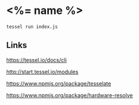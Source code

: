 # <%= name %>

```
tessel run index.js
```

## Links

https://tessel.io/docs/cli

http://start.tessel.io/modules

https://www.npmjs.org/package/tesselate

https://www.npmjs.org/package/hardware-resolve
